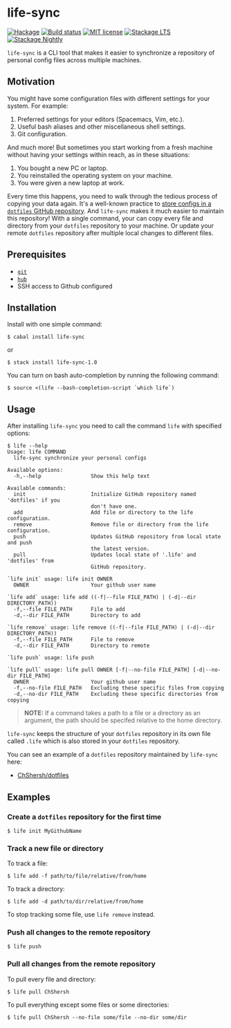 # life-sync

[![Hackage](https://img.shields.io/hackage/v/life-sync.svg)](https://hackage.haskell.org/package/life-sync)
[![Build status](https://secure.travis-ci.org/kowainik/life-sync.svg)](https://travis-ci.org/kowainik/life-sync)
[![MIT license](https://img.shields.io/badge/license-MIT-blue.svg)](https://github.com/kowainik/life-sync/blob/master/LICENSE)
[![Stackage LTS](http://stackage.org/package/life-sync/badge/lts)](http://stackage.org/lts/package/life-sync)
[![Stackage Nightly](http://stackage.org/package/life-sync/badge/nightly)](http://stackage.org/nightly/package/life-sync)

`life-sync` is a CLI tool that makes it easier to synchronize a repository of 
personal config files across multiple machines.

## Motivation

You might have some configuration files with different settings for your system.
For example:

1. Preferred settings for your editors (Spacemacs, Vim, etc.).
2. Useful bash aliases and other miscellaneous shell settings.
3. Git configuration.

And much more! But sometimes you start working from a fresh machine without
having your settings within reach, as in these situations:

1. You bought a new PC or laptop.
2. You reinstalled the operating system on your machine.
3. You were given a new laptop at work.

Every time this happens, you need to walk through the tedious process of copying
your data again. It's a well-known practice to
[store configs in a `dotfiles` GitHub repository](https://dotfiles.github.io/).
And `life-sync` makes it much easier to maintain this repository! With a single
command, your can copy every file and directory from your `dotfiles` repository to
your machine. Or update your remote `dotfiles` repository after multiple local
changes to different files.

## Prerequisites

* [`git`](https://git-scm.com)
* [`hub`](https://github.com/github/hub)
* SSH access to Github configured

## Installation

Install with one simple command:

```shell
$ cabal install life-sync
```

or

```shell
$ stack install life-sync-1.0
```

You can turn on bash auto-completion by running the following command:

```
$ source <(life --bash-completion-script `which life`)
```

## Usage

After installing `life-sync` you need to call the command `life` with specified options:

```
$ life --help
Usage: life COMMAND
  life-sync synchronize your personal configs

Available options:
  -h,--help                Show this help text

Available commands:
  init                     Initialize GitHub repository named 'dotfiles' if you
                           don't have one.
  add                      Add file or directory to the life configuration.
  remove                   Remove file or directory from the life configuration.
  push                     Updates GitHub repository from local state and push
                           the latest version.
  pull                     Updates local state of '.life' and 'dotfiles' from
                           GitHub repository.

`life init` usage: life init OWNER
  OWNER                    Your github user name

`life add` usage: life add ((-f|--file FILE_PATH) | (-d|--dir DIRECTORY_PATH))
  -f,--file FILE_PATH      File to add
  -d,--dir FILE_PATH       Directory to add

`life remove` usage: life remove ((-f|--file FILE_PATH) | (-d|--dir DIRECTORY_PATH))
  -f,--file FILE_PATH      File to remove
  -d,--dir FILE_PATH       Directory to remote

`life push` usage: life push

`life pull` usage: life pull OWNER [-f|--no-file FILE_PATH] [-d|--no-dir FILE_PATH]
  OWNER                    Your github user name
  -f,--no-file FILE_PATH   Excluding these specific files from copying
  -d,--no-dir FILE_PATH    Excluding these specific directories from copying

```

> **NOTE:** If a command takes a path to a file or a directory as an
> argument, the path should be specifed relative to the home directory.

`life-sync` keeps the structure of your `dotfiles` repository in its own file
called `.life` which is also stored in your `dotfiles` repository.

You can see an example of a `dotfiles` repository maintained by `life-sync` here:

* [ChShersh/dotfiles](https://github.com/ChShersh/dotfiles)

## Examples

### Create a `dotfiles` repository for the first time

```
$ life init MyGithubName
```

### Track a new file or directory

To track a file:

```
$ life add -f path/to/file/relative/from/home
```

To track a directory:

```
$ life add -d path/to/dir/relative/from/home
```

To stop tracking some file, use `life remove` instead.

### Push all changes to the remote repository

```
$ life push
```

### Pull all changes from the remote repository

To pull every file and directory:

```
$ life pull ChShersh
```

To pull everything except some files or some directories:

```
$ life pull ChShersh --no-file some/file --no-dir some/dir
```
